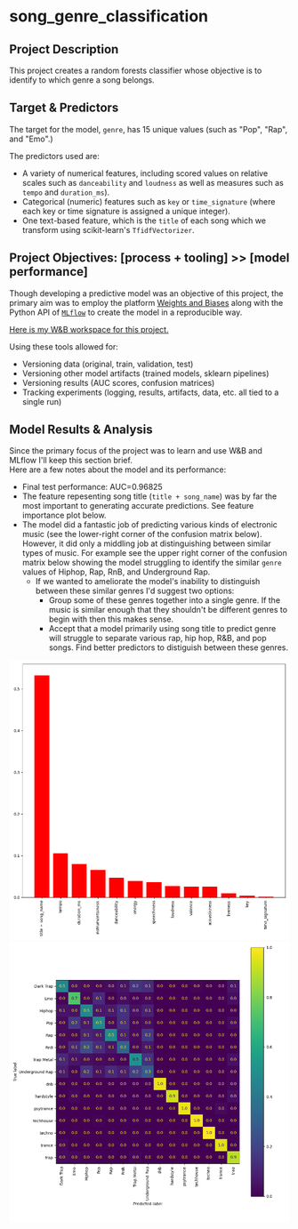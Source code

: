 # song_genre_classification

## Project Description
This project creates a random forests classifier whose objective is to identify to which genre a song belongs.  

## Target & Predictors
The target for the model, `genre`, has 15 unique values (such as "Pop", "Rap", and "Emo".)

The predictors used are:
- A variety of numerical features, including scored values on relative scales such as `danceability` and `loudness` as well as measures such as `tempo` and `duration_ms`).
- Categorical (numeric) features such as `key` or `time_signature` (where each key or time signature is assigned a unique integer).
- One text-based feature, which is the `title` of each song which we transform using scikit-learn's `TfidfVectorizer`.

## Project Objectives: [process + tooling] >> [model performance]
Though developing a predictive model was an objective of this project, the primary aim was to employ the platform  [Weights and Biases](https://wandb.ai/site) along with the Python API of [`MLflow`](https://www.mlflow.org/docs/1.28.0/index.html) to create the model in a reproducible way.  

[Here is my W&B workspace for this project.](https://wandb.ai/jehansen0/song_genre_classification/overview?workspace=user-jehansen0)

Using these tools allowed for:
- Versioning data (original, train, validation, test)
- Versioning other model artifacts (trained models, sklearn pipelines)
- Versioning results (AUC scores, confusion matrices)
- Tracking experiments (logging, results, artifacts, data, etc. all tied to a single run)

## Model Results & Analysis
Since the primary focus of the project was to learn and use W&B and MLflow I'll keep this section brief.  
Here are a few notes about the model and its performance:
- Final test performance: AUC=0.96825
- The feature repesenting song title (`title + song_name`) was by far the most important to generating accurate predictions. See feature importance plot below.
- The model did a fantastic job of predicting various kinds of electronic music (see the lower-right corner of the confusion matrix below). However, it did only a middling job at distinguishing between similar types of music. For example see the upper right corner of the confusion matrix below showing the model struggling to identify the similar `genre` values of Hiphop, Rap, RnB, and Underground Rap.
  - If we wanted to ameliorate the model's inability to distinguish between these similar genres I'd suggest two options:
    - Group some of these genres together into a single genre. If the music is similar enough that they shouldn't be different genres to begin with then this makes sense.
    - Accept that a model primarily using song title to predict genre will struggle to separate various rap, hip hop, R&B, and pop songs. Find better predictors to distiguish between these genres.

![feature_importance](./docs/imgs/feature_importance.png "Feature Importance Plot")  
![confusion_matrix](./docs/imgs/confusion_matrix.png "Confusion Matrix")